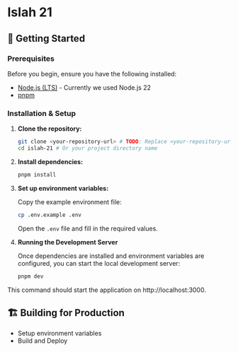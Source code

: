 # Islah 21

## 🚀 Getting Started

### Prerequisites

Before you begin, ensure you have the following installed:

- [Node.js (LTS)](https://nodejs.org/en/download) - Currently we used Node.js 22
- [pnpm](https://pnpm.io/installation)

### Installation & Setup

1. **Clone the repository:**
    ```sh
    git clone <your-repository-url> # TODO: Replace <your-repository-url>
    cd islah-21 # Or your project directory name
    ```

2. **Install dependencies:**
    ```sh
    pnpm install
    ```

3. **Set up environment variables:**

    Copy the example environment file:
    ```sh
    cp .env.example .env
    ```
    Open the `.env` file and fill in the required values.
4. **Running the Development Server** 

    Once dependencies are installed and environment variables are configured, you can start the local development server:
    ```sh
    pnpm dev
    ```

This command should start the application on http://localhost:3000.

## 🏗️ Building for Production

- Setup environment variables
- Build and Deploy